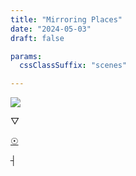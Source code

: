 ```yaml
---
title: "Mirroring Places"
date: "2024-05-03"
draft: false

params:
  cssClassSuffix: "scenes"

---
```


<div id="mapFolder">
<img src="/images/Mirroring_map32.png" id="map">

<div id="prismaScenes">
    <p class="orange" id="prisma">&#9661;</p>
</div>

<div id="wellScenes">
    <a href="/scenes/scenes1_1/"><p id="well" class="blue">&#9737;</p></a>
</div>
<div id=antennaScenes>
    <p id="antenna" class="yellow">&#9508;</p>
</div>
</div>

<script src="/js/map.js" type="module"></script>
